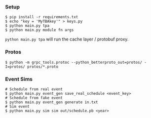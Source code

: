 ### Setup

```
$ pip install -r requirements.txt
$ echo "key = 'MyTBAkey'" > keys.py
$ python main.py tpa
$ python main.py module fn args
```

`python main.py tpa` will run the cache layer / protobuf proxy.

### Protos

```
$ python -m grpc_tools.protoc --python_betterproto_out=protos/ -I=protos/ protos/*.proto
```

### Event Sims

```
# Schedule from real event
$ python main.py event_gen save_real_schedule <event_key>
# Schedule from fake event
$ python main.py event_gen generate in.txt
# Sim event
$ python main.py sim sim out/schedule.pb <year>
```
